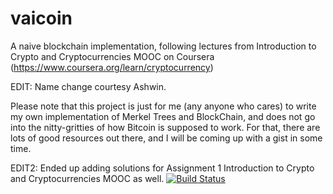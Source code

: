 # vaicoin
A naive blockchain implementation, following lectures from Introduction to Crypto and Cryptocurrencies MOOC on Coursera (https://www.coursera.org/learn/cryptocurrency)

EDIT: Name change courtesy Ashwin. 

Please note that this project is just for me (any anyone who cares) to write my own implementation of Merkel Trees and BlockChain, and does not go into the nitty-gritties of how Bitcoin is supposed to work. For that, there are lots of good resources out there, and I will be coming up with a gist in some time.

EDIT2: Ended up adding solutions for Assignment 1 Introduction to Crypto and Cryptocurrencies MOOC as well.
[![Build Status](https://travis-ci.org/vaibhavsingh1993/vaicoin.svg?branch=master)](https://travis-ci.org/vaibhavsingh1993/vaicoin)
